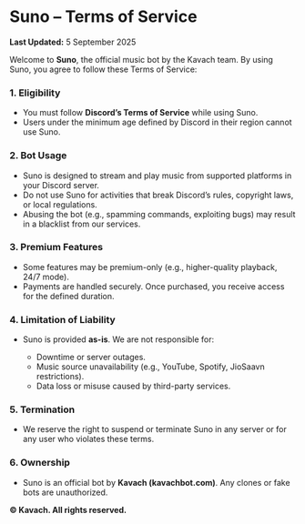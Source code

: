 #  Suno – Terms of Service

**Last Updated:** 5 September 2025

Welcome to **Suno**, the official music bot by the Kavach team. By using Suno, you agree to follow these Terms of Service:

### 1. Eligibility

* You must follow **Discord’s Terms of Service** while using Suno.
* Users under the minimum age defined by Discord in their region cannot use Suno.

### 2. Bot Usage

* Suno is designed to stream and play music from supported platforms in your Discord server.
* Do not use Suno for activities that break Discord’s rules, copyright laws, or local regulations.
* Abusing the bot (e.g., spamming commands, exploiting bugs) may result in a blacklist from our services.

### 3. Premium Features

* Some features may be premium-only (e.g., higher-quality playback, 24/7 mode).
* Payments are handled securely. Once purchased, you receive access for the defined duration.

### 4. Limitation of Liability

* Suno is provided **as-is**. We are not responsible for:

  * Downtime or server outages.
  * Music source unavailability (e.g., YouTube, Spotify, JioSaavn restrictions).
  * Data loss or misuse caused by third-party services.

### 5. Termination

* We reserve the right to suspend or terminate Suno in any server or for any user who violates these terms.

### 6. Ownership

* Suno is an official bot by **Kavach (kavachbot.com)**. Any clones or fake bots are unauthorized.

**© Kavach. All rights reserved.**
